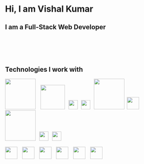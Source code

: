 # Hi, I am Vishal Kumar
## I am a Full-Stack Web Developer
<br />
<br /> 
<br />
<br /> 

## Technologies I work with


<img src="https://user-images.githubusercontent.com/86003714/168580518-fb07e36c-8f89-48d0-96ea-cfa84cf8b094.svg" width="100"> &nbsp;&nbsp; <img src="https://user-images.githubusercontent.com/86003714/168580857-5e70ad67-c5e1-46d6-bdd1-bc3fd8a3fa31.svg" width="80">&nbsp;&nbsp; <img src="https://user-images.githubusercontent.com/86003714/168581396-da152c86-81a4-454a-ab48-e5d28df032ff.svg" width="30">&nbsp;&nbsp; <img src="https://user-images.githubusercontent.com/86003714/168581799-0ed6ccbb-85cf-45f1-82ad-4118e5ae1d12.svg" width="30">&nbsp;&nbsp; <img src="https://user-images.githubusercontent.com/86003714/168581980-bee51c22-bf06-4e14-9399-32331aa33924.svg" width="100">&nbsp;&nbsp;<img src="https://user-images.githubusercontent.com/86003714/168582425-04393744-9970-4c05-bd7c-8cc9ed43817a.svg" width="40">&nbsp;&nbsp; <img src="https://user-images.githubusercontent.com/86003714/168582604-6eafe076-f1c8-4375-a5f8-229ee41e6321.svg" width="100">&nbsp;&nbsp; <img src="https://user-images.githubusercontent.com/86003714/168582748-6075bdb3-3a4f-4185-8e13-d89d8b379810.svg" width="30">&nbsp;&nbsp; <img src="https://user-images.githubusercontent.com/86003714/168582883-f25edbd2-dc0a-4259-b765-d0be92a175b9.svg" width="30">&nbsp; 
<br />
<br /> 
<img src="https://user-images.githubusercontent.com/86003714/168583093-04797040-4ae5-45e4-8bc8-534412e2cc5f.svg" width="40">&nbsp; &nbsp; 
<img src="https://user-images.githubusercontent.com/86003714/168583634-a907c106-4b64-455f-a703-bb7bf0149a9e.svg" width="40">&nbsp; &nbsp;  <img src="https://user-images.githubusercontent.com/86003714/168583703-4efb0c56-ef81-4a80-b8a6-f8ac78a0afe7.svg" width="40">&nbsp; &nbsp;  <img src="https://user-images.githubusercontent.com/86003714/168583742-93e9df1c-eb9d-4be9-918e-f4bc84ba3c6f.svg" width="40">&nbsp; &nbsp;  <img src="https://user-images.githubusercontent.com/86003714/168583844-360cd563-45c7-4d4b-bac0-675db18e7b28.svg" width="40">&nbsp; &nbsp;  <img src="https://user-images.githubusercontent.com/86003714/168583911-b13106b4-efb1-4fa3-a392-a0e687625e0c.svg" width="40">










<!--
**pleasantweb/pleasantweb** is a ✨ _special_ ✨ repository because its `README.md` (this file) appears on your GitHub profile.

Here are some ideas to get you started:

- 🔭 I’m currently working on ...
- 🌱 I’m currently learning ...
- 👯 I’m looking to collaborate on ...
- 🤔 I’m looking for help with ...
- 💬 Ask me about ...
- 📫 How to reach me: ...
- 😄 Pronouns: ...
- ⚡ Fun fact: ...
-->
